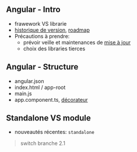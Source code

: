 ## Angular - Intro
- frawework VS librarie
- [historique de version](https://fr.wikipedia.org/wiki/Angular), [roadmap](https://angular.io/guide/releases)
- Précautions à prendre:
    - prévoir veille et maintenances de [mise à jour](https://update.angular.io/)
    - choix des libraries tierces

## Angular - Structure
- angular.json
- index.html / app-root
- main.js
- app.component.ts, [décorateur](https://www.typescriptlang.org/docs/handbook/decorators.html)

## Standalone VS module
- nouveautés récentes: `standalone`
> switch branche 2.1

